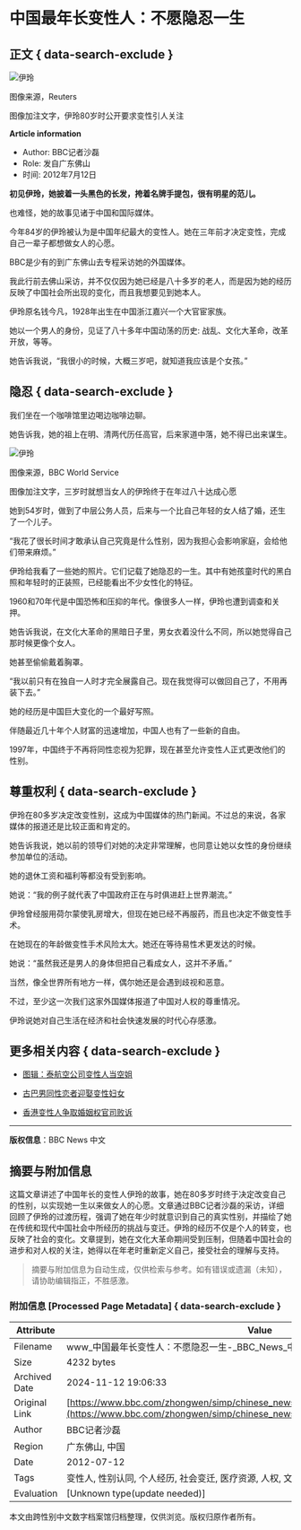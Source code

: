 # 中国最年长变性人：不愿隐忍一生

## 正文 { data-search-exclude }


![伊玲](https://ichef.bbci.co.uk/ace/ws/640/amz/worldservice/live/assets/images/2012/07/12/120712082555_yi_ling__304x171_reuters_nocredit.jpg.webp)

图像来源，Reuters

图像加注文字，伊玲80岁时公开要求变性引人关注

**Article information**

- Author: BBC记者沙磊
- Role: 发自广东佛山
- 时间: 2012年7月12日

**初见伊玲，她披着一头黑色的长发，挎着名牌手提包，很有明星的范儿。**

也难怪，她的故事见诸于中国和国际媒体。

今年84岁的伊玲被认为是中国年纪最大的变性人。她在三年前才决定变性，完成自己一辈子都想做女人的心愿。

BBC是少有的到广东佛山去专程采访她的外国媒体。

我此行前去佛山采访，并不仅仅因为她已经是八十多岁的老人，而是因为她的经历反映了中国社会所出现的变化，而且我想要见到她本人。

伊玲原名钱今凡，1928年出生在中国浙江嘉兴一个大官宦家族。

她以一个男人的身份，见证了八十多年中国动荡的历史: 战乱、文化大革命，改革开放，等等。

她告诉我说，“我很小的时候，大概三岁吧，就知道我应该是个女孩。”

## 隐忍 { data-search-exclude }

我们坐在一个咖啡馆里边喝边咖啡边聊。

她告诉我，她的祖上在明、清两代历任高官，后来家道中落，她不得已出来谋生。

![伊玲](https://ichef.bbci.co.uk/ace/ws/640/amz/worldservice/live/assets/images/2012/07/12/120712132256_chinatransex304.jpg.webp)

图像来源，BBC World Service

图像加注文字，三岁时就想当女人的伊玲终于在年过八十达成心愿

她到54岁时，做到了中层公务人员，后来与一个比自己年轻的女人结了婚，还生了一个儿子。

“我花了很长时间才敢承认自己究竟是什么性别，因为我担心会影响家庭，会给他们带来麻烦。”

伊玲给我看了一些她的照片。它们记载了她隐忍的一生。其中有她孩童时代的黑白照和年轻时的正装照，已经能看出不少女性化的特征。

1960和70年代是中国恐怖和压抑的年代。像很多人一样，伊玲也遭到调查和关押。

她告诉我说，在文化大革命的黑暗日子里，男女衣着没什么不同，所以她觉得自己那时候更像个女人。

她甚至偷偷戴着胸罩。

“我以前只有在独自一人时才完全展露自己。现在我觉得可以做回自己了，不用再装下去。”

她的经历是中国巨大变化的一个最好写照。

伴随最近几十年个人财富的迅速增加，中国人也有了一些新的自由。

1997年，中国终于不再将同性恋视为犯罪，现在甚至允许变性人正式更改他们的性别。

## 尊重权利 { data-search-exclude }

伊玲在80多岁决定改变性别，这成为中国媒体的热门新闻。不过总的来说，各家媒体的报道还是比较正面和肯定的。

她告诉我说，她以前的领导们对她的决定非常理解，也同意让她以女性的身份继续参加单位的活动。

她的退休工资和福利等都没有受到影响。

她说：“我的例子就代表了中国政府正在与时俱进赶上世界潮流。”

伊玲曾经服用荷尔蒙使乳房增大，但现在她已经不再服药，而且也决定不做变性手术。

在她现在的年龄做变性手术风险太大。她还在等待易性术更发达的时候。

她说：“虽然我还是男人的身体但把自己看成女人，这并不矛盾。”

当然，像全世界所有地方一样，偶尔她还是会遇到歧视和恶意。

不过，至少这一次我们这家外国媒体报道了中国对人权的尊重情况。

伊玲说她对自己生活在经济和社会快速发展的时代心存感激。

## 更多相关内容 { data-search-exclude }

- [图辑：泰航空公司变性人当空姐](https://zhongwen/simp/multimedia/2011/12/111216_gal_thai_transsex_air_hostess_cn)

- [古巴男同性恋者迎娶变性妇女](https://zhongwen/simp/world/2011/08/110814_cuba_gay_transgender_wedding)

- [香港变性人争取婚姻权官司败诉](https://zhongwen/simp/china/2010/10/101005_hk_transgender_marriage)

---

**版权信息**：BBC News 中文

## 摘要与附加信息

<!-- tcd_abstract -->
这篇文章讲述了中国年长的变性人伊玲的故事，她在80多岁时终于决定改变自己的性别，以实现她一生以来做女人的心愿。文章通过BBC记者沙磊的采访，详细回顾了伊玲的过渡历程，强调了她在年少时就意识到自己的真实性别，并描绘了她在传统和现代中国社会中所经历的挑战与变迁。伊玲的经历不仅是个人的转变，也反映了社会的变化。文章提到，她在文化大革命期间受到压制，但随着中国社会的进步和对人权的关注，她得以在年老时重新定义自己，接受社会的理解与支持。
<!-- tcd_abstract_end -->

> 摘要与附加信息为自动生成，仅供检索与参考。如有错误或遗漏（未知），请协助编辑指正，不胜感激。

### 附加信息 [Processed Page Metadata] { data-search-exclude }

| Attribute       | Value                                  |
|-----------------|----------------------------------------|
| Filename        | www_中国最年长变性人：不愿隐忍一生-_BBC_News_中文.md                             |
| Size            | 4232 bytes                           |
| Archived Date   | 2024-11-12 19:06:33                             |
| Original Link   | [https://www.bbc.com/zhongwen/simp/chinese_news/2012/07/120712_china_transexual](https://www.bbc.com/zhongwen/simp/chinese_news/2012/07/120712_china_transexual)                       |
| Author          | BBC记者沙磊                               |
| Region          | 广东佛山, 中国                               |
| Date            | 2012-07-12                                 |
| Tags            | 变性人, 性别认同, 个人经历, 社会变迁, 医疗资源, 人权, 文化大革命, 成长故事                                 |
| Evaluation            | [Unknown type(update needed)]                                 |
<!-- tcd_table_end -->

本文由跨性别中文数字档案馆归档整理，仅供浏览。版权归原作者所有。
